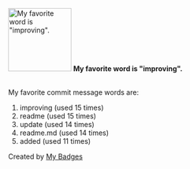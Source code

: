 <img src="https://my-badges.github.io/my-badges/favorite-word.png" alt="My favorite word is &quot;improving&quot;." title="My favorite word is &quot;improving&quot;." width="128">
<strong>My favorite word is &quot;improving&quot;.</strong>
<br><br>

My favorite commit message words are:

1. improving (used 15 times)
2. readme (used 15 times)
3. update (used 14 times)
4. readme.md (used 14 times)
5. added (used 11 times)


Created by <a href="https://github.com/my-badges/my-badges">My Badges</a>